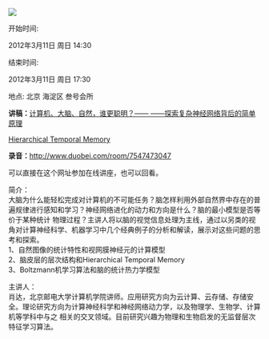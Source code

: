 ![
](http://www.swarma.org/UserFiles/Image/activity/Artificial_intelligence.jpg)  

开始时间:

2012年3月11日 周日 14:30

结束时间:

2012年3月11日 周日 17:30

地点: 北京 海淀区 叁号会所

**讲稿：**[计算机、大脑、自然，谁更聪明？—— ——探索复杂神经网络背后的简单原理](http://www.swarma.org/swarma/download.php?id=417)

[Hierarchical Temporal
Memory](http://www.swarma.org/swarma/download.php?id=421)

**录音：**<http://www.duobei.com/room/7547473047>

可以直接在这个网址参加在线讲座，也可以回看。

简介：  
大脑为什么能轻松完成对计算机的不可能任务？脑怎样利用外部自然界中存在的普遍规律进行感知和学习？神经网络进化的动力和方向是什么？脑的最小模型是否等价于某种统计
物理过程？主讲人将以脑的视觉信息处理为主线，通过以另类的视角对计算神经科学、机器学习中几个经典例子的分析和解读，展示对这些问题的思考和探索。  
1、自然图像的统计特性和视网膜神经元的计算模型  
2、脑皮层的层次结构和Hierarchical Temporal Memory  
3、Boltzmann机学习算法和脑的统计热力学模型  
  
主讲人：  
肖达，北京邮电大学计算机学院讲师。应用研究方向为云计算、云存储、存储安全。理论研究方向为计算神经科学和神经网络动力学，以及物理学、生物学、计算机等学科中与之
相关的交叉领域。目前研究兴趣为物理和生物启发的无监督层次特征学习算法。  

